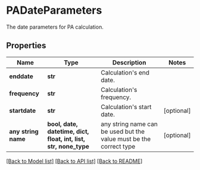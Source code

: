# PADateParameters

The date parameters for PA calculation.

## Properties
Name | Type | Description | Notes
------------ | ------------- | ------------- | -------------
**enddate** | **str** | Calculation&#39;s end date. | 
**frequency** | **str** | Calculation&#39;s frequency. | 
**startdate** | **str** | Calculation&#39;s start date. | [optional] 
**any string name** | **bool, date, datetime, dict, float, int, list, str, none_type** | any string name can be used but the value must be the correct type | [optional]

[[Back to Model list]](../README.md#documentation-for-models) [[Back to API list]](../README.md#documentation-for-api-endpoints) [[Back to README]](../README.md)


